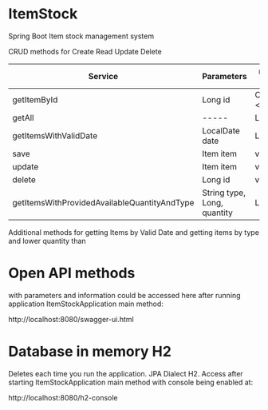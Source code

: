 # ItemStock

Spring Boot Item stock management system

CRUD methods for Create Read Update Delete

| Service | Parameters | return type |
| ------- | ---------- | ----------- |
| getItemById | Long id | Optional < Item > |
| getAll | ----- | List<Item> |
| getItemsWithValidDate | LocalDate date | List<Item> |
| save | Item item | void |
| update | Item item | void
| delete | Long id | void |
| getItemsWithProvidedAvailableQuantityAndType | String type, Long, quantity | List<Item> |


Additional methods for getting Items by Valid Date and getting items by type and lower quantity than

# Open API methods 
with parameters and information could be accessed here after running application
ItemStockApplication main method: 

http://localhost:8080/swagger-ui.html

# Database in memory H2 
Deletes each time you run the application. JPA Dialect H2. Access after starting ItemStockApplication main method with console being enabled at:

http://localhost:8080/h2-console
